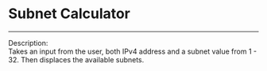 <h1> Subnet Calculator </h1><hr>
Description:<br>
Takes an input from the user, both IPv4 address and a subnet value from 1 - 32.
Then displaces the available subnets.
